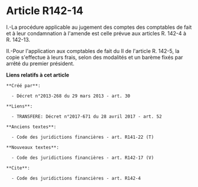 # Article R142-14

I.-La procédure applicable au jugement des comptes des comptables de fait et à leur condamnation à l'amende est celle prévue
aux articles R. 142-4 à R. 142-13.

II.-Pour l'application aux comptables de fait du II de l'article R. 142-5, la copie s'effectue à leurs frais, selon des
modalités et un barème fixés par arrêté du premier président.

**Liens relatifs à cet article**

	**Créé par**:

	  - Décret n°2013-268 du 29 mars 2013 - art. 30

	**Liens**:

	  - TRANSFERE: Décret n°2017-671 du 28 avril 2017 - art. 52

	**Anciens textes**:

	  - Code des juridictions financières - art. R141-22 (T)

	**Nouveaux textes**:

	  - Code des juridictions financières - art. R142-17 (V)

	**Cite**:

	  - Code des juridictions financières - art. R142-4
